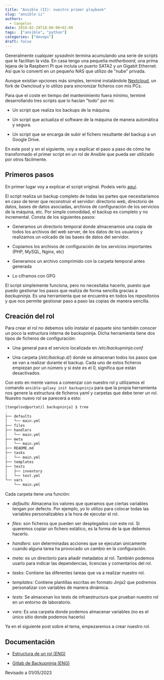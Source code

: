 ```yaml
---
title: "Ansible (II): nuestro primer playbook"
slug: "ansible-ii"
authors:
  - tangelov
date: 2018-02-28T18:00:00+02:00
tags:  ["ansible", "python"]
categories: ["devops"]
draft: false
---
```


Generalmente cualquier _sysadmin_ termina acumulando una serie de scripts que le facilitan la vida. En casa tengo una pequeña _motherboard_, una prima lejana de la Raspberri Pi que incluía un puerto SATA2 y un Gigabit Ethernet. Así que lo convertí en un pequeño NAS que utilizo de "nube" privada.

Aunque existían opciones más simples, terminé instalándole [Nextcloud](https://www.nextcloud.com), un fork de Owncloud y lo utilizo para sincronizar ficheros con mis PCs.

Para que el coste en tiempo del mantenimiento fuera mínimo, terminé desarrollando tres scripts que lo hacían "todo" por mi:

* Un script que realiza los backups de la máquina.

* Un script que actualiza el software de la máquina de manera automática y segura.

* Un script que se encarga de subir el fichero resultante del backup a un Google Drive.

En este post y en el siguiente, voy a explicar el paso a paso de cómo he transformado el primer script en un rol de Ansible que pueda ser utilizado por otros fácilmente.

<!--more-->

## Primeros pasos
En primer lugar voy a explicar el script original. Podeis verlo [aquí](https://gitlab.com/tangelov/scripts/blob/master/old/old_nxtcloud_maintenance.sh).

El script realiza un backup completo de todas las partes que necesitaríamos en caso de tener que reconstruir el servidor: directorio web, directorio de datos, bases de datos asociadas, archivos de configuración de los servicios de la máquina, etc. Por simple comodidad, el backup es completo y no incremental. Consta de los siguientes pasos:

* Generamos un directorio temporal donde almacenamos una copia de todos los archivos del web server, de los datos de los usuarios y realizamos un volcado de las bases de datos del servidor.

* Copiamos los archivos de configuración de los servicios importantes (PHP, MySQL, Nginx, etc)

* Generamos un archivo comprimido con la carpeta temporal antes generada

* Lo ciframos con GPG

El script simplemente funciona, pero no necesitaba hacerlo, puesto que puedo gestionar los pasos que realiza de forma sencilla gracias a _backupninja_. Es una herramienta que se encuentra en todos los repositorios y que nos permite gestionar paso a paso las copias de manera sencilla.

## Creación del rol
Para crear el rol no debemos sólo instalar el paquete sino también conocer un poco la estructura interna de backupninja. Dicha herramienta tiene dos tipos de ficheros de configuración:

* Una general para el servicio localizada en _/etc/backupninja.conf_

* Una carpeta (_/etc/backup.d/_) donde se almacenan todos los pasos que se van a realizar durante el backup. Cada uno de estos ficheros empiezan por un número y si éste es el 0, significa que están desactivados.

Con esto en mente vamos a comenzar con nuestro rol y utilizamos el comando ``ansible-galaxy init backupninja`` para que la propia herramienta nos genere la estructura de ficheros yaml y carpetas que debe tener un rol. Nuestro nuevo rol se parecerá a esto:

```bash
[tangelov@portatil backupninja] $ tree 
.
├── defaults
│   └── main.yml
├── files
├── handlers
│   └── main.yml
├── meta
│   └── main.yml
├── README.md
├── tasks
│   └── main.yml
├── templates
├── tests
│   ├── inventory
│   └── test.yml
└── vars
    └── main.yml
```

Cada carpeta tiene una función:

* _defaults_: Almacena los valores que queramos que ciertas variables tengan por defecto. Por ejemplo, yo lo utilizo para colocar todas las variables personalizables a la hora de ejecutar el rol.

* _files_: son ficheros que pueden ser desplegados con este rol. Si queremos copiar un fichero estático, es la forma de la que debemos hacerlo.

* _handlers_: son determinadas acciones que se ejecutan únicamente cuando alguna tarea ha provocado un cambio en la configuración.

* _meta_: es un directorio para añadir metadatos al rol. También podemos usarlo para indicar las dependencias, licencias y comentarios del rol.

* _tasks_: Contiene las diferentes tareas que va a realizar nuestro rol.

* _templates_: Contiene plantillas escritas en formato Jinja2 que podremos personalizar con variables de manera dinámica.

* _tests_: Se almacenan los tests de infraestructura que prueban nuestro rol en un entorno de laboratorio.

* _vars_: Es una carpeta donde podemos almacenar variables (no es el único sitio donde podemos hacerlo)

Ya en el siguiente post sobre el tema, empezaremos a crear nuestro rol.


## Documentación

* [Estructura de un rol (ENG)](https://docs.ansible.com/ansible/7/playbook_guide/playbooks_reuse_roles.html#playbooks-reuse-roles)

* [Gitlab de Backupninja (ENG)](https://0xacab.org/liberate/backupninja)

Revisado a 01/05/2023
